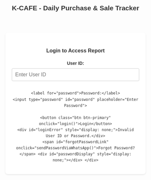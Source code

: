 <!DOCTYPE html>
<html lang="en">
<head>
  <meta charset="UTF-8">
  <meta name="viewport" content="width=device-width, initial-scale=1.0">
  <title>K-CAFE Daily Report</title>
  <style>
    body {
      font-family: Arial, sans-serif;
      direction: ltr;
      background-image: url('https://i.postimg.cc/gjGgkCY3/Brown-Coffee-Shop-Logo.png');
      background-size: cover;
      background-repeat: no-repeat;
      background-attachment: fixed;
      background-position: center;
      padding: 10px; /* Reduced padding for mobile */
      line-height: 1.6;
      color: #333;
    }
    .header-container {
        display: flex;
        flex-direction: column; /* Stack elements vertically on small screens */
        align-items: center;
        margin-bottom: 20px;
        text-align: center; /* Center text in the header */
    }
    h2 {
      text-align: center;
      color: #333;
      margin: 0 0 10px 0; /* Adjusted margin */
      text-shadow: 1px 1px 2px rgba(255,255,255,0.7);
      flex-grow: 1;
      width: 100%; /* Full width on small screens */
    }
    #reportDate {
        font-size: 1em; /* Slightly smaller font for mobile */
        color: #555;
        text-align: center; /* Center date on small screens */
        width: 100%; /* Full width on small screens */
    }
    form {
      background: rgba(255, 255, 255, 0.9);
      padding: 15px; /* Reduced padding for mobile */
      border-radius: 8px;
      box-shadow: 0 2px 4px rgba(0,0,0,0.1);
      margin-bottom: 20px;
    }
    label {
      display: block;
      margin-bottom: 5px;
      font-weight: bold;
    }
    select, input[type="number"], input[type="text"], input[type="password"] { /* Added password input */
      padding: 10px;
      margin-bottom: 15px;
      font-size: 16px;
      width: 100%; /* Make inputs full width */
      border: 1px solid #ccc;
      border-radius: 4px;
      box-sizing: border-box;
    }
     .inventory-item {
        display: flex;
        flex-direction: column; /* Stack inventory item inputs vertically */
        margin-bottom: 10px;
        border: 1px solid #eee; /* Add border for clarity */
        padding: 10px;
        border-radius: 4px;
    }
    .inventory-item input[type="text"] {
        margin-right: 0; /* Remove right margin */
        margin-bottom: 10px; /* Add bottom margin */
        width: 100%; /* Full width */
    }
     .inventory-item input[type="number"] {
        width: 100%; /* Full width */
        margin-bottom: 10px; /* Add bottom margin */
    }
    .inventory-item input[type="number"].unit-cost {
        width: 100%; /* Full width */
        margin-left: 0; /* Remove left margin */
        margin-bottom: 0; /* Remove bottom margin */
    }

    button.btn {
      display: block;
      width: 100%;
      padding: 12px;
      margin-top: 10px;
      font-size: 18px;
      border: none;
      border-radius: 4px;
      cursor: pointer;
      transition: background-color 0.3s ease;
    }
    button.btn-primary {
        background-color: #007BFF;
        color: white;
    }
    button.btn-primary:hover {
        background-color: #0056b3;
    }
    button.btn-secondary {
        background-color: #6c757d; /* Grey color for cancel */
        color: white;
    }
     button.btn-secondary:hover {
        background-color: #5a6268;
    }
    button.btn-remove { /* Style for remove button in table */
        background-color: #dc3545; /* Red color for remove */
        color: white;
        padding: 5px 10px;
        font-size: 14px;
        width: auto;
        margin: 0;
    }
    button.btn-remove:hover {
        background-color: #c82333;
    }
     button.btn-add-inventory { /* Style for add inventory button */
        background-color: #28a745; /* Green color for add inventory */
        color: white;
        padding: 8px 15px;
        font-size: 16px;
        width: auto;
        margin-top: 10px;
    }
     button.btn-add-inventory:hover {
        background-color: #218838;
    }
    button.btn-remove-inventory { /* Style for remove inventory button */
        background-color: #dc3545; /* Red color */
        color: white;
        padding: 4px 8px;
        font-size: 12px;
        margin-left: 10px;
        border-radius: 4px;
        cursor: pointer;
    }
     button.btn-remove-inventory:hover {
        background-color: #c82333;
    }


    table {
      width: 100%;
      margin-top: 20px;
      border-collapse: collapse;
      background: rgba(255, 255, 255, 0.9);
      box-shadow: 0 2px 4px rgba(0,0,0,0.1);
      border-radius: 8px;
      overflow-x: auto; /* Add horizontal scroll for table on small screens */
      display: block; /* Make table a block element for scrolling */
      white-space: nowrap; /* Prevent text wrapping in table cells */
    }
     table th, table td {
        white-space: nowrap; /* Ensure nowrap for table cells */
     }

    th, td {
      padding: 12px;
      text-align: center;
      border: 1px solid #ddd;
    }
    th {
      background-color: #f2f2f2;
      font-weight: bold;
      color: #333;
    }
    tr:nth-child(even) {
      background-color: #f9f9f9;
    }
    tr:hover {
      background-color: #e9e9e9;
    }
    /* Style for the day end report section */
    #dayEndReport {
      margin-top: 30px;
      padding: 20px;
      background: rgba(255, 255, 255, 0.9);
      border-radius: 8px;
      box-shadow: 0 2px 4px rgba(0,0,0,0.1);
    }
    #dayEndReport h3 {
      text-align: center;
      color: #333;
      margin-bottom: 15px;
    }
    #dayEndReport p {
      font-size: 18px;
      margin-bottom: 10px;
    }
    #dayEndReport .profit {
      color: green;
      font-weight: bold;
    }
    #dayEndReport .loss {
      color: red;
      font-weight: bold;
    }
    /* Style for the share button */
    #shareBtn {
        margin-top: 20px;
        background-color: #25D366; /* WhatsApp green */
        color: white;
    }
    #shareBtn:hover {
        background-color: #1DA851;
    }
    #shareInstructions {
        margin-top: 15px;
        padding: 15px;
        background: rgba(255, 255, 255, 0.9);
        border-radius: 8px;
        box-shadow: 0 2px 4px rgba(0,0,0,0.1);
        /* display: none; /* Hidden by default */ /* Keep visible to show instructions */
    }
     #shareInstructions p {
         font-size: 16px; /* Slightly smaller font for instructions */
     }

    #inventorySection {
        margin-top: 30px;
        padding: 20px;
        background: rgba(255, 255, 255, 0.9);
        border-radius: 8px;
        box-shadow: 0 2px 4px rgba(0,0,0,0.1);
    }
    #inventorySection h3 {
        text-align: center;
        color: #333;
        margin-bottom: 15px;
    }
    /* Removed initialInventoryForm styles */

     #addCurrentInventoryItemForm {
        margin-bottom: 20px;
        padding-bottom: 15px;
        border-bottom: 1px solid #ccc;
    }
    #currentInventory {
        margin-top: 15px;
    }
    #currentInventoryList {
        list-style: none;
        padding: 0;
    }
    #currentInventoryList li {
        margin-bottom: 8px;
        font-size: 16px;
        display: flex;
        justify-content: space-between;
        align-items: center;
        padding: 5px 0;
        border-bottom: 1px dashed #eee;
        flex-wrap: wrap; /* Allow list items to wrap */
    }
     #currentInventoryList li span {
         flex-grow: 1;
         margin-right: 10px; /* Add some space */
         word-break: break-word; /* Break long words */
     }
     #currentInventoryList li button {
         flex-shrink: 0; /* Prevent button from shrinking */
     }
    #emptyInventoryMessage { /* Style for empty inventory message */
        text-align: center;
        color: #777;
        font-style: italic;
        margin-top: 10px;
    }


     /* Login Form Styles */
     #loginForm {
        background: rgba(255, 255, 255, 0.9);
        padding: 20px;
        border-radius: 8px;
        box-shadow: 0 2px 4px rgba(0,0,0,0.1);
        max-width: 400px; /* Limit width of login form */
        margin: 50px auto; /* Center the login form */
        text-align: center;
     }
     #loginForm input[type="text"], #loginForm input[type="password"] {
         margin-bottom: 15px;
     }
     #loginForm button {
         width: auto; /* Adjust button width */
         padding: 10px 20px;
     }
     #loginError {
         color: red;
         margin-top: 10px;
         font-weight: bold;
     }
     #forgotPasswordLink {
        display: block; /* Make it a block element */
        margin-top: 10px;
        font-size: 0.9em;
        color: #007BFF;
        cursor: pointer;
        text-decoration: underline;
     }
     #forgotPasswordLink:hover {
         color: #0056b3;
     }
     #passwordDisplay {
         margin-top: 15px;
         font-weight: bold;
         color: green;
         /* display: none; /* Hidden by default */ /* Keep visible to show the link */
     }


     /* Hide report content by default */
     #reportContentWrapper {
         display: none;
     }

  </style>
</head>
<body>

<div class="header-container">
    <h2>K-CAFE - Daily Purchase & Sale Tracker</h2>
    <div id="reportDate"></div> </div>

<div id="loginForm">
    <h3>Login to Access Report</h3>
    <label for="userId">User ID:</label>
    <input type="text" id="userId" placeholder="Enter User ID">

    <label for="password">Password:</label>
    <input type="password" id="password" placeholder="Enter Password">

    <button class="btn btn-primary" onclick="login()">Login</button>
    <div id="loginError" style="display: none;">Invalid User ID or Password.</div>
    <span id="forgotPasswordLink" onclick="sendPasswordViaWhatsApp()">Forgot Password?</span> <div id="passwordDisplay" style="display: none;"></div> </div>


<div id="reportContentWrapper">

    <div id="pdfContent">
        <form id="entryForm">
          <label for="entryType">Entry Type:</label>
          <select id="entryType">
            <option value="Sale">Sale</option>
            <option value="Purchase">Purchase</option>
             </select>

          <label for="product">Select Product:</label>
          <select id="product">
            </select>

          <label for="price">Total Price:</label>
          <input type="number" id="price" placeholder="Total Price" min="0">

          <label for="quantity">Quantity:</label>
          <input type="number" id="quantity" placeholder="Quantity" min="1">

          <button class="btn btn-primary" type="button" onclick="addEntry()">Add Entry</button>
          <button class="btn btn-secondary" type="button" onclick="cancelEntry()">Cancel</button> </form>

        <div id="reportContent">
            <table id="dataTable">
              <thead>
                <tr>
                  <th>Entry Type</th>
                  <th>Product</th>
                  <th>Total Price</th>
                  <th>Quantity</th>
                  <th>Unit Price</th>
                  <th>Total</th>
                  <th>Remove</th>
                </tr>
              </thead>
              <tbody>
                </tbody>
            </table>

            <div id="dayEndReport">
              <h3>Day End Summary</h3>
              <p>Total Purchase Cost: <span id="totalPurchaseDisplay">0.00</span></p>
              <p>Total Sale Revenue: <span id="totalSaleDisplay">0.00</span></p>
              <p>Profit/Loss: <span id="profitLossDisplay">0.00</span></p>
            </div>
        </div>


        <div id="inventorySection">
            <h3>Inventory Tracking</h3>

             <div id="addCurrentInventoryItemForm">
                <h4>Add/Update Product in Inventory</h4> <div class="inventory-item">
                    <input type="text" id="newInventoryProductName" class="inventory-product-name" placeholder="Product Name">
                    <input type="number" id="newInventoryQuantity" class="inventory-quantity" placeholder="Quantity" min="0" value="0">
                     <input type="number" id="newInventoryUnitCost" class="unit-cost" placeholder="Unit Cost" min="0" value="0">
                </div>
                <button class="btn btn-add-inventory" onclick="addNewInventoryItem()">Add/Update Product</button> <p style="font-size: 0.9em; color: #777; margin-top: 10px;">Enter name, quantity, and unit cost to add a new product or update an existing one.</p>
            </div>


            <div id="currentInventory">
                <h4>Current Inventory Balance</h4>
                <ul id="currentInventoryList">
                     <li id="emptyInventoryMessage">No inventory items added yet. Use the section above to add products.</li>
                </ul>
            </div>

            <button class="btn btn-primary" onclick="saveAllInventoryChanges()">Save All Inventory Changes</button> <p style="font-size: 0.9em; color: #777; margin-top: 10px;">Click this button to save all changes made in the Inventory Tracking section.</p>

        </div>
    </div>


    <div style="margin-top: 30px; padding: 20px; background: rgba(255, 255, 255, 0.9); border-radius: 8px; box-shadow: 0 2px 4px rgba(0,0,0,0.1);">
        <h3 style="text-align: center; color: #333; margin-bottom: 15px;">Generate & Share Report</h3>
        <p style="font-size: 0.9em; color: #777; margin-bottom: 15px;">
            یہ بٹن موجودہ سیشن کی خرید و فروخت کی اینٹریز اور سمری کا PDF تیار کرے گا۔ براہ کرم یقینی بنائیں کہ آپ نے تمام اینٹریز شامل کر لی ہیں۔
        </p>
        <button class="btn" id="shareBtn" onclick="generateReportPdf()">Generate PDF Report</button>
        <div id="shareInstructions" style="margin-top: 15px;">
            <h4>رپورٹ شیئر کرنے کا طریقہ:</h4>
            <p>جب PDF فائل ڈاؤن لوڈ ہو جائے، تو اسے اپنی ڈیوائس کے فائل مینیجر سے تلاش کریں اور WhatsApp یا کسی اور ایپ پر شیئر کریں۔</p>
        </div>
    </div>


</div> <script>
  // Global variables to store total purchase and sale
  let grandTotalPurchase = 0; // Total cost of goods purchased
  let grandTotalSale = 0; // Total revenue from sales
  let grandTotalSaleCost = 0; // Total cost of goods sold

  // Object to store current inventory (will be loaded from localStorage)
  // Structure: { 'productName': { quantity: X, unitCost: Y } }
  let currentInventory = {};

  // Array to store all product names ever added to inventory (for dropdown)
  let allProductsAdded = [];

  // --- Basic Authentication ---
  const CORRECT_USER_ID = "admin";
  const CORRECT_PASSWORD = "admin";
  const WHATSAPP_PHONE_NUMBER = "923442128439"; // User's WhatsApp number

  // WARNING: This is client-side and not secure for sensitive data.

  function login() {
      const userIdInput = document.getElementById('userId').value;
      const passwordInput = document.getElementById('password').value;
      const loginErrorDiv = document.getElementById('loginError');
      const loginFormDiv = document.getElementById('loginForm');
      const reportContentWrapperDiv = document.getElementById('reportContentWrapper');

      if (userIdInput === CORRECT_USER_ID && passwordInput === CORRECT_PASSWORD) {
          loginFormDiv.style.display = 'none'; // Hide login form
          reportContentWrapperDiv.style.display = 'block'; // Show report content
          loginErrorDiv.style.display = 'none'; // Hide error message

          // Initialize report data after successful login
          displayCurrentDate();
          loadInventory(); // Load inventory and all products on page load
          updateDayEndReportDisplay();

      } else {
          loginErrorDiv.style.display = 'block'; // Show error message
          console.log("Login failed: Invalid User ID or Password.");
      }
  }

  // Function to send password via WhatsApp
  function sendPasswordViaWhatsApp() {
      const message = `Your K-CAFE Daily Report Password is: ${CORRECT_PASSWORD}`;
      const whatsappUrl = `https://wa.me/${WHATSAPP_PHONE_NUMBER}?text=${encodeURIComponent(message)}`;

      // Open WhatsApp in a new tab/window
      window.open(whatsappUrl, '_blank');

      // Optionally show a message on the page indicating WhatsApp is opening
      const passwordDisplayDiv = document.getElementById('passwordDisplay');
      passwordDisplayDiv.textContent = `Opening WhatsApp to send your password...`;
      passwordDisplayDiv.style.display = 'block';
       // Hide the message after a few seconds
       setTimeout(() => {
           passwordDisplayDiv.style.display = 'none';
       }, 5000); // Hide after 5 seconds
  }


  // Function to display the current date
  function displayCurrentDate() {
      const today = new Date();
      const options = { year: 'numeric', month: 'long', day: 'numeric' };
      const formattedDate = today.toLocaleDateString('en-US', options); // Format as "May 7, 2025"
      document.getElementById('reportDate').textContent = `Date: ${formattedDate}`;
  }

  // --- Inventory Functions ---

  // Load inventory and all products from localStorage
  function loadInventory() {
      const savedInventory = localStorage.getItem('kcafeInventory');
      if (savedInventory) {
          try {
              currentInventory = JSON.parse(savedInventory);
               console.log("Loaded currentInventory from localStorage:", currentInventory); // Log loaded inventory
          } catch (e) {
              console.error("Error parsing currentInventory from localStorage:", e);
              currentInventory = {}; // Initialize as empty if parsing fails
          }
      } else {
          currentInventory = {};
           console.log("No inventory found in localStorage. Initializing empty currentInventory.");
      }

      const savedProducts = localStorage.getItem('kcafeAllProducts');
      if (savedProducts) {
          try {
              allProductsAdded = JSON.parse(savedProducts);
               console.log("Loaded allProductsAdded from localStorage:", allProductsAdded); // Log loaded products
          } catch (e) {
               console.error("Error parsing allProductsAdded from localStorage:", e);
               allProductsAdded = []; // Initialize as empty if parsing fails
          }
      } else {
          allProductsAdded = [];
           console.log("No product list found in localStorage. Initializing empty allProductsAdded.");
      }

      displayCurrentInventory();
      updateProductDropdown(); // Update the product dropdown on load
  }

  // Save inventory and all products to localStorage
  function saveInventory() {
      try {
          localStorage.setItem('kcafeInventory', JSON.stringify(currentInventory));
          localStorage.setItem('kcafeAllProducts', JSON.stringify(allProductsAdded));
           console.log("Inventory and product list saved to localStorage."); // Log save action
      } catch (e) {
           console.error("Error saving to localStorage:", e);
            // Optionally display a message to the user that saving failed
      }
  }

  // Display current inventory
  function displayCurrentInventory() {
      const inventoryList = document.getElementById('currentInventoryList');
      inventoryList.innerHTML = ''; // Clear previous display

      const sortedProducts = Object.keys(currentInventory).sort();

      if (sortedProducts.length === 0) {
          // Display message if inventory is empty
          const emptyMessageItem = document.createElement('li');
          emptyMessageItem.id = 'emptyInventoryMessage';
          emptyMessageItem.textContent = 'No inventory items added yet. Use the section above to add products.';
          inventoryList.appendChild(emptyMessageItem);
      } else {
          // Display inventory items if not empty
          sortedProducts.forEach(productName => {
              const item = currentInventory[productName];
              const listItem = document.createElement('li');
              listItem.innerHTML = `
                  <span>${productName}: ${item.quantity} (Cost: ${item.unitCost.toFixed(2)} each)</span>
                  <button class="btn-remove-inventory" onclick="removeInventoryItem('${productName}')">Remove</button>
              `;
              inventoryList.appendChild(listItem);
          });
      }
  }

    // Update the product select dropdown based on all products ever added
    function updateProductDropdown() {
        const productSelect = document.getElementById('product');
        productSelect.innerHTML = ''; // Clear existing options

        // Add a default disabled option
        const defaultOption = document.createElement('option');
        defaultOption.value = "";
        defaultOption.textContent = "Select Product";
        defaultOption.disabled = true;
        defaultOption.selected = true;
        productSelect.appendChild(defaultOption);

        // Sort all products alphabetically
        const sortedAllProducts = allProductsAdded.sort();

        // Log the array content to console for debugging
        console.log("allProductsAdded array content for dropdown:", sortedAllProducts);


        sortedAllProducts.forEach(productName => {
            const option = document.createElement('option');
            option.value = productName;
            option.textContent = productName;
            productSelect.appendChild(option);
        });
    }


  // Add a field to the initial inventory form (This function is now less relevant but kept for potential future use or if user changes mind)
  function addInitialInventoryField() {
      const initialInventoryInputsDiv = document.getElementById('initialInventoryInputs');

      const itemDiv = document.createElement('div');
      itemDiv.classList.add('inventory-item');

      const productInput = document.createElement('input');
      productInput.type = 'text';
      productInput.classList.add('inventory-product-name');
      productInput.placeholder = 'Product Name';

      const quantityInput = document.createElement('input');
      quantityInput.type = 'number';
      quantityInput.classList.add('inventory-quantity');
      quantityInput.placeholder = 'Quantity';
      quantityInput.min = '0';
      quantityInput.value = '0';

      const unitCostInput = document.createElement('input');
      unitCostInput.type = 'number';
      unitCostInput.classList.add('unit-cost');
      unitCostInput.placeholder = 'Unit Cost';
      unitCostInput.min = '0';
      unitCostInput.value = '0';
      unitCostInput.step = '0.01'; // Allow decimal values for cost


      itemDiv.appendChild(productInput);
      itemDiv.appendChild(quantityInput);
      itemDiv.appendChild(unitCostInput); // Add unit cost input
      initialInventoryInputsDiv.appendChild(itemDiv);
  }

  // Process data from the initial inventory form (This function is now less relevant but kept)
  function processInitialInventoryForm() {
      const initialInventoryInputsDiv = document.getElementById('initialInventoryInputs');
      const items = initialInventoryInputsDiv.querySelectorAll('.inventory-item');

      items.forEach(item => {
          const productNameInput = item.querySelector('.inventory-product-name');
          const quantityInput = item.querySelector('.inventory-quantity');
          const unitCostInput = item.querySelector('.unit-cost');

          const productName = productNameInput.value.trim();
          const quantity = parseInt(quantityInput.value);
          const unitCost = parseFloat(unitCostInput.value);

          if (productName && !isNaN(quantity) && quantity >= 0 && !isNaN(unitCost) && unitCost >= 0) {
              currentInventory[productName] = { quantity: quantity, unitCost: unitCost };
              if (!allProductsAdded.includes(productName)) {
                  allProductsAdded.push(productName);
              }
          } else if (productName) { // Log warning if product name is entered but other fields are invalid
               console.log(`Warning: Invalid input for initial inventory product "${productName}". Please check quantity and unit cost.`);
          }
      });

      // Clear the initial inventory form fields after processing
      initialInventoryInputsDiv.innerHTML = '';
  }

  // Process data from the single inventory item form (does NOT save to localStorage)
  function processNewInventoryItemForm() {
      const productNameInput = document.getElementById('newInventoryProductName');
      const quantityInput = document.getElementById('newInventoryQuantity');
      const unitCostInput = document.getElementById('newInventoryUnitCost');

      const productName = productNameInput.value.trim();
      const quantity = parseInt(quantityInput.value);
      const unitCost = parseFloat(unitCostInput.value);

      if (productName && !isNaN(quantity) && quantity >= 0 && !isNaN(unitCost) && unitCost >= 0) {
          currentInventory[productName] = { quantity: quantity, unitCost: unitCost };
          if (!allProductsAdded.includes(productName)) {
              allProductsAdded.push(productName); // Add product name to allProductsAdded array
              console.log(`Added "${productName}" to allProductsAdded.`); // Log when product is added to array
          } else {
               console.log(`Product "${productName}" already in allProductsAdded.`); // Log if product is already in array
          }
          // Clear the input fields
          productNameInput.value = '';
          quantityInput.value = '0';
          unitCostInput.value = '0';
      } else if (productName) { // Log warning if product name is entered but other fields are invalid
           console.log(`Warning: Invalid input for single inventory product "${productName}". Please check quantity and unit cost.`);
      }
  }

  // Save all inventory changes (processes forms and saves to localStorage)
  function saveAllInventoryChanges() {
      console.log("Save All Inventory Changes button clicked."); // Log button click
      // processInitialInventoryForm(); // No longer needed as initial form is removed
      processNewInventoryItemForm(); // Process single inventory item form data

      saveInventory(); // Save the combined inventory to localStorage
      displayCurrentInventory(); // Update the displayed inventory list
      updateProductDropdown(); // Update the product dropdown

      console.log('Inventory changes saved!'); // Optional confirmation message
  }

  // Remove a product from the inventory (only removes from current inventory, not the dropdown list)
  function removeInventoryItem(productName) {
      if (currentInventory.hasOwnProperty(productName)) {
          delete currentInventory[productName]; // Remove the product from current inventory
          saveInventory(); // Save to localStorage
          displayCurrentInventory(); // Update display (product will disappear from inventory list)
          // Product remains in allProductsAdded and thus in the dropdown
      }
  }


  // --- Entry Functions ---

  function addEntry() {
    // Get values from the form inputs
    const entryType = document.getElementById('entryType').value;
    const product = document.getElementById('product').value;
    const price = parseFloat(document.getElementById('price').value); // This is total price for the entry
    const quantity = parseInt(document.getElementById('quantity').value);

     // Validate product selection
    if (!product) {
        console.log('Please select a product.');
        return;
    }


    // Validate inputs
    if (!entryType || isNaN(price) || price < 0 || isNaN(quantity) || quantity <= 0) {
      console.log('Please fill in all fields with valid numbers.');
      // In a real application, you would display a message on the page
      return;
    }

    // Calculate unit price for display in the table
    const unitPriceDisplay = price / quantity;


    // Update inventory and financial totals based on entry type
    if (currentInventory.hasOwnProperty(product)) { // Check if product exists in inventory
        if (entryType === 'Purchase') {
            currentInventory[product].quantity += quantity; // Add quantity for purchase
            // Optional: Update unit cost based on purchase price (e.g., weighted average)
            // For simplicity here, we'll just add to total purchase cost
            grandTotalPurchase += price; // Add total purchase price to grand total purchase
        } else if (entryType === 'Sale') {
            currentInventory[product].quantity -= quantity; // Subtract quantity for sale
            grandTotalSale += price; // Add total sale price to grand total sale (revenue)

            // Calculate Cost of Goods Sold (COGS) for this sale
             // Ensure unitCost is a number, default to 0 if not available
            const unitCost = currentInventory[product].unitCost ? parseFloat(currentInventory[product].unitCost) : 0;
            const cogs = quantity * unitCost;
            grandTotalSaleCost += cogs; // Add COGS to grand total COGS

            // Optional: Add a check here to prevent selling more than available
            if (currentInventory[product].quantity < 0) {
                console.log(`Warning: Selling more ${product} than available! Current inventory: ${currentInventory[product].quantity}`);
                // You might want to revert the inventory change or show a message to the user
                // For this example, we'll allow negative inventory for simplicity
            }
        }
        saveInventory(); // Save updated inventory
        displayCurrentInventory(); // Update inventory display
    } else {
        console.log(`Error: Product "${product}" not found in inventory. Please add it to inventory first.`);
        // Prevent adding entry if product not in inventory
        return; // Stop adding the entry
    }


    // Get the table body
    const tableBody = document.querySelector('#dataTable tbody');

    // Create a new table row
    const newRow = tableBody.insertRow();

    // Store entry data in the row itself for easy access when removing
    newRow.dataset.entryType = entryType;
    newRow.dataset.total = price; // Store the total price of the entry
    newRow.dataset.product = product; // Store product name
    newRow.dataset.quantity = quantity; // Store quantity
    // Store COGS for Sale entries to revert correctly
    if (entryType === 'Sale') {
        const unitCost = currentInventory[product].unitCost ? parseFloat(currentInventory[product].unitCost) : 0;
        newRow.dataset.cogs = quantity * unitCost;
    } else {
         newRow.dataset.cogs = 0; // COGS is 0 for Purchase entries
    }


    // Create and populate the table cells
    const entryTypeCell = newRow.insertCell();
    entryTypeCell.textContent = entryType;

    const productCell = newRow.insertCell();
    productCell.textContent = product;

    const priceCell = newRow.insertCell();
    priceCell.textContent = price.toFixed(2); // Display total price entered

    const quantityCell = newRow.insertCell();
    quantityCell.textContent = quantity;

    const unitPriceCell = newRow.insertCell(); // Cell for Unit Price
    unitPriceCell.textContent = unitPriceDisplay.toFixed(2); // Display calculated unit price for the entry

    const totalCell = newRow.insertCell();
    totalCell.textContent = price.toFixed(2); // Display total price entered again


    // Add remove button cell
    const removeCell = newRow.insertCell();
    const removeButton = document.createElement('button');
    removeButton.textContent = 'Remove';
    removeButton.classList.add('btn', 'btn-remove');
    removeButton.onclick = function() {
        removeEntry(newRow); // Pass the row element to the remove function
    };
    removeCell.appendChild(removeButton);


    // Update the day end report display
    updateDayEndReportDisplay();

    // Clear the form inputs after adding entry
    clearForm();
  }

  // Function to remove an entry
  function removeEntry(rowElement) {
      // Get the stored data from the row
      const entryType = rowElement.dataset.entryType;
      const total = parseFloat(rowElement.dataset.total); // Total price of the entry
      const product = rowElement.dataset.product; // Get product name
      const quantity = parseInt(rowElement.dataset.quantity); // Get quantity
      const cogs = parseFloat(rowElement.dataset.cogs); // Get COGS for Sale entries


      // Revert financial totals based on entry type
      if (entryType === 'Purchase') {
          grandTotalPurchase -= total; // Subtract total purchase price
          // Revert inventory change
          if (currentInventory.hasOwnProperty(product)) {
              currentInventory[product].quantity -= quantity; // Subtract quantity when removing purchase
          }
      } else if (entryType === 'Sale') {
          grandTotalSale -= total; // Subtract total sale price (revenue)
          grandTotalSaleCost -= cogs; // Subtract COGS

           // Revert inventory change
           if (currentInventory.hasOwnProperty(product)) {
              currentInventory[product].quantity += quantity; // Add quantity back when removing sale
           }
      }

      // Remove the row from the table
      rowElement.remove();

      // Update the day end report display and inventory display
      updateDayEndReportDisplay();
      saveInventory(); // Save updated inventory
      displayCurrentInventory(); // Update inventory display

  }


  // Function to clear the form inputs
  function clearForm() {
    document.getElementById('price').value = '';
    document.getElementById('quantity').value = '';
    const productSelect = document.getElementById('product');
    if (productSelect.options.length > 0) {
        productSelect.selectedIndex = 0; // Reset to the first option (Select Product)
    }
    document.getElementById('entryType').selectedIndex = 0; // Reset entry type to Sale
  }

  // Function to handle cancel button click
  function cancelEntry() {
      clearForm(); // Simply clear the form inputs
  }

  // Function to update the day end report display
  function updateDayEndReportDisplay() {
    const totalPurchaseDisplay = document.getElementById('totalPurchaseDisplay');
    const totalSaleDisplay = document.getElementById('totalSaleDisplay');
    const profitLossDisplay = document.getElementById('profitLossDisplay');

    // Calculate profit/loss using Total Sale Revenue and Total Cost of Goods Sold
    const profitLoss = grandTotalSale - grandTotalSaleCost;

    // Update the display elements
    totalPurchaseDisplay.textContent = grandTotalPurchase.toFixed(2); // Display total purchase cost
    totalSaleDisplay.textContent = grandTotalSale.toFixed(2); // Display total sale revenue

    // Update profit/loss display and apply styling
    profitLossDisplay.textContent = profitLoss.toFixed(2);
    profitLossDisplay.classList.remove('profit', 'loss'); // Remove previous classes
    if (profitLoss > 0) {
      profitLossDisplay.classList.add('profit');
    } else if (profitLoss < 0) {
      profitLossDisplay.classList.add('loss');
    }
  }

   // Function to generate PDF report
  function generateReportPdf() {
      // Target the new container div that includes report content and inventory
      const element = document.getElementById('pdfContent');
      const tableBody = document.querySelector('#dataTable tbody');
      const rowCount = tableBody.rows.length;
      console.log(`Attempting to generate PDF from #pdfContent. Rows in table: ${rowCount}`); // Log row count


      // Options for html2pdf - adjust as needed for layout
      const pdfOptions = {
          margin: 10,
          filename: 'K-CAFE_Daily_Report.pdf',
          image: { type: 'jpeg', quality: 0.98 },
          html2canvas: { scale: 2 },
          jsPDF: { unit: 'mm', format: 'a4', orientation: 'portrait' }
      };

      // Add a brief delay to ensure all content is rendered before PDF generation
      setTimeout(() => {
          console.log("Generating PDF after delay..."); // Log before generation
          html2pdf().from(element).set(pdfOptions).save().then(() => {
               console.log("PDF generation complete."); // Log after generation
               // Optionally show instructions after PDF generation
               document.getElementById('shareInstructions').style.display = 'block';
          }).catch(error => {
              console.error("Error generating PDF:", error); // Log any errors
              // Optionally display an error message to the user
          });
      }, 1000); // Increased delay to 1000ms (1 second)


  }


  // Initialize the day end report display, date, and load inventory on page load
  // Initial load happens AFTER successful login
  // document.addEventListener('DOMContentLoaded', () => {
  //     displayCurrentDate();
  //     loadInventory(); // Load inventory and all products on page load
  //     updateDayEndReportDisplay();
  // });

</script>

<script src="https://cdnjs.cloudflare.com/ajax/libs/html2pdf.js/0.10.1/html2pdf.bundle.min.js"></script>

</body>
</html>
